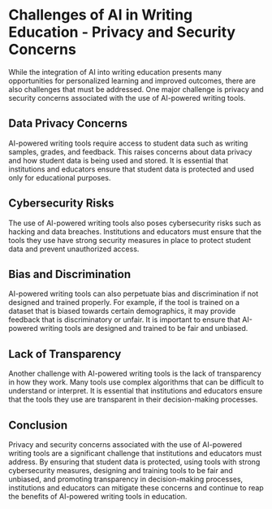Challenges of AI in Writing Education - Privacy and Security Concerns
================================================================================

While the integration of AI into writing education presents many opportunities for personalized learning and improved outcomes, there are also challenges that must be addressed. One major challenge is privacy and security concerns associated with the use of AI-powered writing tools.

Data Privacy Concerns
---------------------

AI-powered writing tools require access to student data such as writing samples, grades, and feedback. This raises concerns about data privacy and how student data is being used and stored. It is essential that institutions and educators ensure that student data is protected and used only for educational purposes.

Cybersecurity Risks
-------------------

The use of AI-powered writing tools also poses cybersecurity risks such as hacking and data breaches. Institutions and educators must ensure that the tools they use have strong security measures in place to protect student data and prevent unauthorized access.

Bias and Discrimination
-----------------------

AI-powered writing tools can also perpetuate bias and discrimination if not designed and trained properly. For example, if the tool is trained on a dataset that is biased towards certain demographics, it may provide feedback that is discriminatory or unfair. It is important to ensure that AI-powered writing tools are designed and trained to be fair and unbiased.

Lack of Transparency
--------------------

Another challenge with AI-powered writing tools is the lack of transparency in how they work. Many tools use complex algorithms that can be difficult to understand or interpret. It is essential that institutions and educators ensure that the tools they use are transparent in their decision-making processes.

Conclusion
----------

Privacy and security concerns associated with the use of AI-powered writing tools are a significant challenge that institutions and educators must address. By ensuring that student data is protected, using tools with strong cybersecurity measures, designing and training tools to be fair and unbiased, and promoting transparency in decision-making processes, institutions and educators can mitigate these concerns and continue to reap the benefits of AI-powered writing tools in education.
